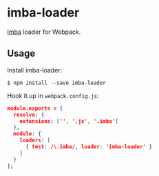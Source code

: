 # imba-loader

[Imba](https://github.com/somebee/imba) loader for Webpack.

## Usage

Install imba-loader:

```
$ npm install --save imba-loader
```

Hook it up in `webpack.config.js`:

```json
module.exports = {
  resolve: {
    extensions: ['', '.js', '.imba']
  },
  module: {
    loaders: [
      { test: /\.imba/, loader: 'imba-loader' }
    ]
  }
};
```

